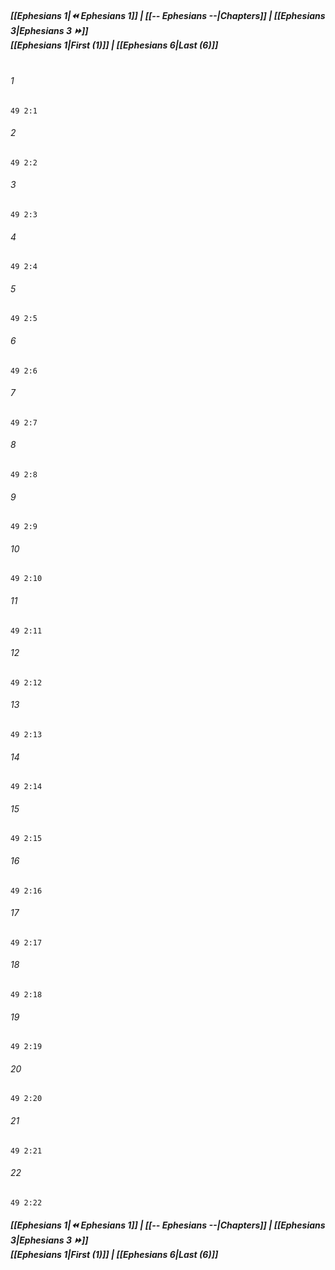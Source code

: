 
##### **[[Ephesians 1|⏪ Ephesians 1]] | [[-- Ephesians --|Chapters]] | [[Ephesians 3|Ephesians 3 ⏩]]**<br>**[[Ephesians 1|First (1)]] | [[Ephesians 6|Last (6)]]**<br><br>

###### 1
``` verse
49 2:1
```
###### 2
``` verse
49 2:2
```
###### 3
``` verse
49 2:3
```
###### 4
``` verse
49 2:4
```
###### 5
``` verse
49 2:5
```
###### 6
``` verse
49 2:6
```
###### 7
``` verse
49 2:7
```
###### 8
``` verse
49 2:8
```
###### 9
``` verse
49 2:9
```
###### 10
``` verse
49 2:10
```
###### 11
``` verse
49 2:11
```
###### 12
``` verse
49 2:12
```
###### 13
``` verse
49 2:13
```
###### 14
``` verse
49 2:14
```
###### 15
``` verse
49 2:15
```
###### 16
``` verse
49 2:16
```
###### 17
``` verse
49 2:17
```
###### 18
``` verse
49 2:18
```
###### 19
``` verse
49 2:19
```
###### 20
``` verse
49 2:20
```
###### 21
``` verse
49 2:21
```
###### 22
``` verse
49 2:22
```

##### **[[Ephesians 1|⏪ Ephesians 1]] | [[-- Ephesians --|Chapters]] | [[Ephesians 3|Ephesians 3 ⏩]]**<br>**[[Ephesians 1|First (1)]] | [[Ephesians 6|Last (6)]]**
